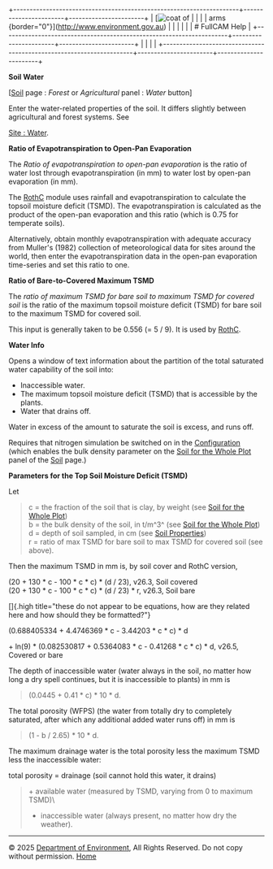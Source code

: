 +---------------------------------------------------------------------+-----------------------+-----------------------+
| [![coat of                                                          |                       | [](index.htm)         |
| arms](imgs/coa_env.png){border="0"}](http://www.environment.gov.au) |                       |                       |
|                                                                     |                       | # FullCAM Help        |
+---------------------------------------------------------------------+-----------------------+-----------------------+
|                                                                     |                       |                       |
+---------------------------------------------------------------------+-----------------------+-----------------------+

**Soil Water**

\[[Soil](203_Soil.htm) page : *Forest* or *Agricultural* panel : *Water*
button\]

Enter the water-related properties of the soil. It differs slightly
between agricultural and forest systems. See

[Site : Water](12_Site_Water.htm).

**Ratio of Evapotranspiration to Open-Pan Evaporation**

The *Ratio of evapotranspiration to open-pan evaporation* is the ratio
of water lost through evapotranspiration (in mm) to water lost by
open-pan evaporation (in mm).

The [RothC](114_RothC.htm) module uses rainfall and evapotranspiration
to calculate the topsoil moisture deficit (TSMD). The evapotranspiration
is calculated as the product of the open-pan evaporation and this ratio
(which is 0.75 for temperate soils).

Alternatively, obtain monthly evapotranspiration with adequate accuracy
from Muller\'s (1982) collection of meteorological data for sites around
the world, then enter the evapotranspiration data in the open-pan
evaporation time-series and set this ratio to one.

**Ratio of Bare-to-Covered Maximum TSMD**

The *ratio of maximum TSMD for bare soil to maximum TSMD for covered
soil* is the ratio of the maximum topsoil moisture deficit (TSMD) for
bare soil to the maximum TSMD for covered soil.

This input is generally taken to be 0.556 (= 5 / 9). It is used by
[RothC](114_RothC.htm).

**Water Info**

Opens a window of text information about the partition of the total
saturated water capability of the soil into:

- Inaccessible water.
- The maximum topsoil moisture deficit (TSMD) that is accessible by the
  plants.
- Water that drains off.

Water in excess of the amount to saturate the soil is excess, and runs
off.

Requires that nitrogen simulation be switched on in the
[Configuration](150_Configuration.htm) (which enables the bulk density
parameter on the [Soil for the Whole
Plot](46_Soil%20for%20the%20Whole%20Plot.htm) panel of the
[Soil](203_Soil.htm) page.)

**Parameters for the Top Soil Moisture Deficit (TSMD)**

Let

> c = the fraction of the soil that is clay, by weight (see [Soil for
> the Whole Plot](46_Soil%20for%20the%20Whole%20Plot.htm))\
> b = the bulk density of the soil, in t/m^3^ (see [Soil for the Whole
> Plot](46_Soil%20for%20the%20Whole%20Plot.htm))\
> d = depth of soil sampled, in cm (see [Soil
> Properties](3_Soil%20Properties.htm))\
> r = ratio of max TSMD for bare soil to max TSMD for covered soil (see
> above).

Then the maximum TSMD in mm is, by soil cover and RothC version,

(20 + 130 \* c - 100 \* c \* c) \* (d / 23), v26.3, Soil covered\
(20 + 130 \* c - 100 \* c \* c) \* (d / 23) \* r, v26.3, Soil bare

[]{.high
title="these do not appear to be equations, how are they related here and how should they be formatted?"}

(0.688405334 + 4.4746369 \* c - 3.44203 \* c \* c) \* d

\+ ln(9) \* (0.082530817 + 0.5364083 \* c - 0.41268 \* c \* c) \* d,
v26.5, Covered or bare

The depth of inaccessible water (water always in the soil, no matter how
long a dry spell continues, but it is inaccessible to plants) in mm is

> (0.0445 + 0.41 \* c) \* 10 \* d.

The total porosity (WFPS) (the water from totally dry to completely
saturated, after which any additional added water runs off) in mm is

> (1 - b / 2.65) \* 10 \* d.

The maximum drainage water is the total porosity less the maximum TSMD
less the inaccessible water:

total porosity = drainage (soil cannot hold this water, it drains)

> \+ available water (measured by TSMD, varying from 0 to maximum TSMD)\
> + inaccessible water (always present, no matter how dry the weather).

------------------------------------------------------------------------

© 2025 [Department of
Environment](http://www.environment.gov.au "Department of Environment"),
All Rights Reserved. Do not copy without permission.
[Home](index.htm "help index")

